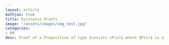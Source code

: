 ```yaml
---
layout: article
mathjax: true
title: Existence Proofs
image: "/assets/images/img_test.jpg"
categories:
- DM
desc: Proof of a Proposition of type $\exists xP(x)$ where $P(x)$ is a Predicates is called existence proof. It is done to assert that object of a particular type exists.

































































































































































































































































































































































 
imagealt: 
---
```


Proof of a [Proposition]({% post_url 2020-01-01-proposition %}) of type $\exists xP(x)$ where $P(x)$ is a [Predicates]({% post_url 2020-02-16-predicates %}) is called *existence proof*. It is done to assert that object of a particular type exists.


































































































































































































































































































































































### Subtopics
- [Constructive Proofs]({% post_url 2020-04-17-constructive-proofs %})
- [Nonconstructive Proofs]({% post_url 2020-04-19-nonconstructive-proofs %})

